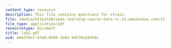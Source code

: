 ```yaml
---
content_type: resource
description: This file contains questions for strain.
file: /media/https%3A/open-learning-course-data-rc.s3.amazonaws.com/12-113-structural-geology-fall-2005/e0ed7be7b7e805982e6494570e28d3dc_lab2.pdf
file_type: application/pdf
resourcetype: Document
title: lab2.pdf
uid: e0ed7be7-b7e8-0598-2e64-94570e28d3dc
---
```

